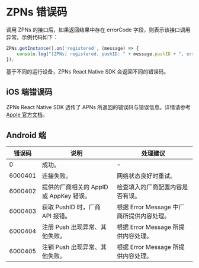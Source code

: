 # ZPNs 错误码

调用 ZPNs 的接口后，如果返回结果中存在 errorCode 字段，则表示该接口调用异常。示例代码如下：

```typescript
ZPNs.getInstance().on('registered', (message) => {
    console.log("[ZPNs] registered. pushID: " + message.pushID + ", error: " + message.errorCode)
});
```

基于不同的运行设备，ZPNs React Native SDK 会返回不同的错误码。

## iOS 端错误码

ZPNs React Native SDK 透传了 APNs 所返回的错误码与错误信息。详情请参考 [Apple 官方文档](https://developer.apple.com/documentation/watchkit/wkapplicationdelegate/3946536-didfailtoregisterforremotenotifi?language=objc)。

## Android 端

| 错误码 |  说明 | 处理建议 | 
|--|--|--|
| 0 | 成功。  | - |
| 6000401 | 连接失败。  | 网络状态良好时重试。 |
| 6000402 | 提供的厂商相关的 AppID 或 AppKey 错误。  | 检查填入的厂商配置内容是否有误。 |
| 6000403 | 获取 PushID 时，厂商 API 报错。  | 根据 Error Message 中厂商所提供内容处理。 |
| 6000404 | 注册 Push 出现异常、其他失败。  | 根据 Error Message 所提供内容处理。 |
| 6000405 | 注销 Push 出现异常、其他失败。  | 根据 Error Message 所提供内容处理。 |
<Content />

